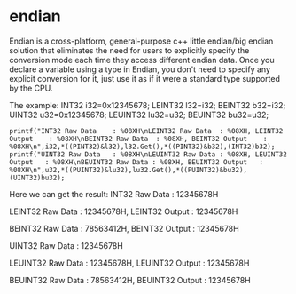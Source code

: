 # endian
Endian is a cross-platform, general-purpose c++ little endian/big endian solution that eliminates the need for users to explicitly specify the conversion mode each time they access different endian data.  Once you declare a variable using a type in Endian, you don't need to specify any explicit conversion for it, just use it as if it were a standard type supported by the CPU.

The example:
  INT32    i32=0x12345678;
	LEINT32  l32=i32;
	BEINT32  b32=i32;
	UINT32   u32=0x12345678;
	LEUINT32 lu32=u32;
	BEUINT32 bu32=u32;
	
	printf("INT32 Raw Data    : %08XH\nLEINT32 Raw Data  : %08XH, LEINT32 Output    : %08XH\nBEINT32 Raw Data  : %08XH, BEINT32 Output    : %08XH\n",i32,*((PINT32)&l32),l32.Get(),*((PINT32)&b32),(INT32)b32);
	printf("UINT32 Raw Data   : %08XH\nLEUINT32 Raw Data : %08XH, LEUINT32 Output   : %08XH\nBEUINT32 Raw Data : %08XH, BEUINT32 Output   : %08XH\n",u32,*((PUINT32)&lu32),lu32.Get(),*((PUINT32)&bu32),(UINT32)bu32);
	
  Here we can get the result:
  INT32 Raw Data    : 12345678H
  
  LEINT32 Raw Data  : 12345678H, LEINT32 Output    : 12345678H
  
  BEINT32 Raw Data  : 78563412H, BEINT32 Output    : 12345678H
  
  UINT32 Raw Data   : 12345678H
  
  LEUINT32 Raw Data : 12345678H, LEUINT32 Output   : 12345678H
  
  BEUINT32 Raw Data : 78563412H, BEUINT32 Output   : 12345678H

